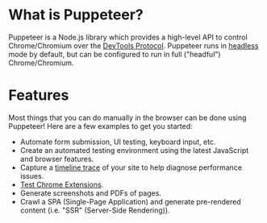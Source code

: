 # What is Puppeteer?

Puppeteer is a Node.js library which provides a high-level API to control
Chrome/Chromium over the
[DevTools Protocol](https://chromedevtools.github.io/devtools-protocol/).
Puppeteer runs in
[headless](https://developer.chrome.com/docs/chromium/new-headless/)
mode by default, but can be configured to run in full ("headful")
Chrome/Chromium.

# Features

Most things that you can do manually in the browser can be done using Puppeteer!
Here are a few examples to get you started:

- Automate form submission, UI testing, keyboard input, etc.
- Create an automated testing environment using the latest JavaScript and
  browser features.
- Capture a
  [timeline trace](https://developer.chrome.com/docs/devtools/performance/reference)
  of your site to help diagnose performance issues.
- [Test Chrome Extensions](https://pptr.dev/guides/chrome-extensions).
- Generate screenshots and PDFs of pages.
- Crawl a SPA (Single-Page Application) and generate pre-rendered content (i.e.
  "SSR" (Server-Side Rendering)).
